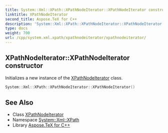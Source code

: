 ```yaml
---
title: System::Xml::XPath::XPathNodeIterator::XPathNodeIterator constructor
linktitle: XPathNodeIterator
second_title: Aspose.TeX for C++
description: 'System::Xml::XPath::XPathNodeIterator::XPathNodeIterator constructor. Initializes a new instance of the XPathNodeIterator class in C++.'
type: docs
weight: 700
url: /cpp/system.xml.xpath/xpathnodeiterator/xpathnodeiterator/
---
```

## XPathNodeIterator::XPathNodeIterator constructor


Initializes a new instance of the [XPathNodeIterator](../) class.

```cpp
System::Xml::XPath::XPathNodeIterator::XPathNodeIterator()
```

## See Also

* Class [XPathNodeIterator](../)
* Namespace [System::Xml::XPath](../../)
* Library [Aspose.TeX for C++](../../../)
